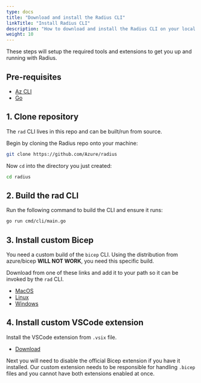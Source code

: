 ```yaml
---
type: docs
title: "Download and install the Radius CLI"
linkTitle: "Install Radius CLI"
description: "How to download and install the Radius CLI on your local machine"
weight: 10
---
```


These steps will setup the required tools and extensions to get you up and running with Radius.

## Pre-requisites

- [Az CLI](https://docs.microsoft.com/en-us/cli/azure/install-azure-cli)
- [Go](https://golang.org/dl/)

## 1. Clone repository

The `rad` CLI lives in this repo and can be built/run from source.

Begin by cloning the Radius repo onto your machine:

```sh
git clone https://github.com/Azure/radius
```

Now `cd` into the directory you just created:

```sh
cd radius
```

## 2. Build the rad CLI

Run the following command to build the CLI and ensure it runs:

```sh
go run cmd/cli/main.go
```

## 3. Install custom Bicep

You need a custom build of the `bicep` CLI. Using the distribution from azure/bicep **WILL NOT WORK**, you need this specific build.

Download from one of these links and add it to your path so it can be invoked by the `rad` CLI.

- [MacOS](https://radiuspublic.blob.core.windows.net/tools/macos-x64/bicep)
- [Linux](https://radiuspublic.blob.core.windows.net/tools/linux-x64/bicep)
- [Windows](https://radiuspublic.blob.core.windows.net/tools/windows-x64/bicep.exe)

## 4. Install custom VSCode extension

Install the VSCode extension from `.vsix` file.

- [Download](https://radiuspublic.blob.core.windows.net/tools/vscode/edge/rad-vscode-bicep.vsix)

Next you will need to disable the official Bicep extension if you have it installed. Our custom extension needs to be responsible for handling `.bicep` files and you cannot have both extensions enabled at once.